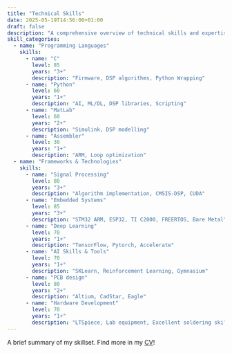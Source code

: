```yaml
---
title: "Technical Skills"
date: 2025-05-19T14:56:00+01:00
draft: false
description: "A comprehensive overview of technical skills and expertise across various domains."
skill_categories:
  - name: "Programming Languages"
    skills:
      - name: "C"
        level: 85
        years: "3+"
        description: "Firmware, DSP algorithms, Python Wrapping"
      - name: "Python"
        level: 60
        years: "1+"
        description: "AI, ML/DL, DSP libraries, Scripting"
      - name: "MatLab"
        level: 60
        years: "2+"
        description: "Simulink, DSP modelling"
      - name: "Assembler"
        level: 30
        years: "1+"
        description: "ARM, Loop optimization"
  - name: "Frameworks & Technologies"
    skills:
      - name: "Signal Processing"
        level: 80
        years: "3+"
        description: "Algorithm implementation, CMSIS-DSP, CUDA"
      - name: "Embedded Systems"
        level: 85
        years: "3+"
        description: "STM32 ARM, ESP32, TI C2000, FREERTOS, Bare Metal"
      - name: "Deep Learning"
        level: 70
        years: "1+"
        description: "TensorFlow, Pytorch, Accelerate"
      - name: "AI Skills & Tools"
        level: 70
        years: "1+"
        description: "SKLearn, Reinforcement Learning, Gymnasium"
      - name: "PCB design"
        level: 80
        years: "2+"
        description: "Altium, CadStar, Eagle"
      - name: "Hardware Development"
        level: 70
        years: "1+"
        description: "LTSpiece, Lab equipment, Excellent soldering skills"
---
```


A brief summary of my skillset. Find more in my <a href="/files/CV_DSP.pdf" target="_blank" download>CV</a>!
